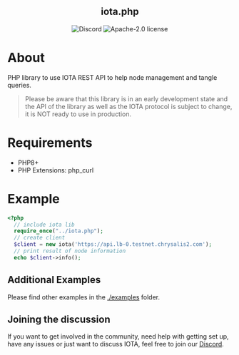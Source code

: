 <h2 align="center">iota.php</h2>

<p align="center">
  <a href="https://discord.iota.org/" style="text-decoration:none;"><img src="https://img.shields.io/badge/Discord-9cf.svg?logo=discord" alt="Discord"></a>
    <img src="https://img.shields.io/badge/license-Apache--2.0-green" alt="Apache-2.0 license">
</p>

# About

PHP library to use IOTA REST API to help node management and tangle queries.

> Please be aware that this library is in an early development state and the API 
of the library as well as the IOTA protocol is subject to change, it is NOT ready to use in 
production.

# Requirements
 + PHP8+
 + PHP Extensions: php_curl

# Example
```php
<?php
  // include iota lib
  require_once("../iota.php");
  // create client
  $client = new iota('https://api.lb-0.testnet.chrysalis2.com');
  // print result of node information
  echo $client->info();
```

## Additional Examples

Please find other examples in the [./examples](examples) folder.


## Joining the discussion

If you want to get involved in the community, need help with getting set up, have any issues or just want to discuss IOTA, feel free to join our [Discord](https://discord.iota.org/).